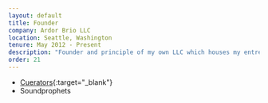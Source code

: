 ```yaml
---
layout: default
title: Founder
company: Ardor Brio LLC
location: Seattle, Washington
tenure: May 2012 - Present
description: "Founder and principle of my own LLC which houses my entrepreneurial business activities and passion projects. "
order: 21
---
```

* [Cuerators](http://cuerators.com){:target="_blank"}
* Soundprophets
